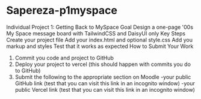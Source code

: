 # Sapereza-p1myspace
Individual Project 1: Getting Back to MySpace
Goal
  Design a one-page '00s My Space message board with TailwindCSS and DaisyUI only
Key Steps
  Create your project file
  Add your index.html and optional style.css
  Add you markup and styles
  Test that it works as expected
How to Submit Your Work
  1. Commit you code and project to GitHub
  2. Deploy your project to vercel (this should happen with commits you do to GitHub)
  3. Submit the following to the appropriate section on Moodle
    -your public GitHub link (test that you can visit this link in an incognito window)
    -your public Vercel link (test that you can visit this link in an incognito window)
